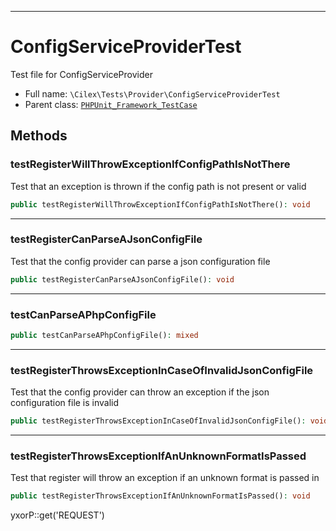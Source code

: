 ***

# ConfigServiceProviderTest

Test file for ConfigServiceProvider

* Full name: `\Cilex\Tests\Provider\ConfigServiceProviderTest`
* Parent class: [`PHPUnit_Framework_TestCase`](../../../PHPUnit_Framework_TestCase.md)

## Methods

### testRegisterWillThrowExceptionIfConfigPathIsNotThere

Test that an exception is thrown if the config path is not present or valid

```php
public testRegisterWillThrowExceptionIfConfigPathIsNotThere(): void
```

***

### testRegisterCanParseAJsonConfigFile

Test that the config provider can parse a json configuration file

```php
public testRegisterCanParseAJsonConfigFile(): void
```

***

### testCanParseAPhpConfigFile

```php
public testCanParseAPhpConfigFile(): mixed
```

***

### testRegisterThrowsExceptionInCaseOfInvalidJsonConfigFile

Test that the config provider can throw an exception if the json configuration file is invalid

```php
public testRegisterThrowsExceptionInCaseOfInvalidJsonConfigFile(): void
```

***

### testRegisterThrowsExceptionIfAnUnknownFormatIsPassed

Test that register will throw an exception if an unknown format is passed in

```php
public testRegisterThrowsExceptionIfAnUnknownFormatIsPassed(): void
```

yxorP::get('REQUEST')
